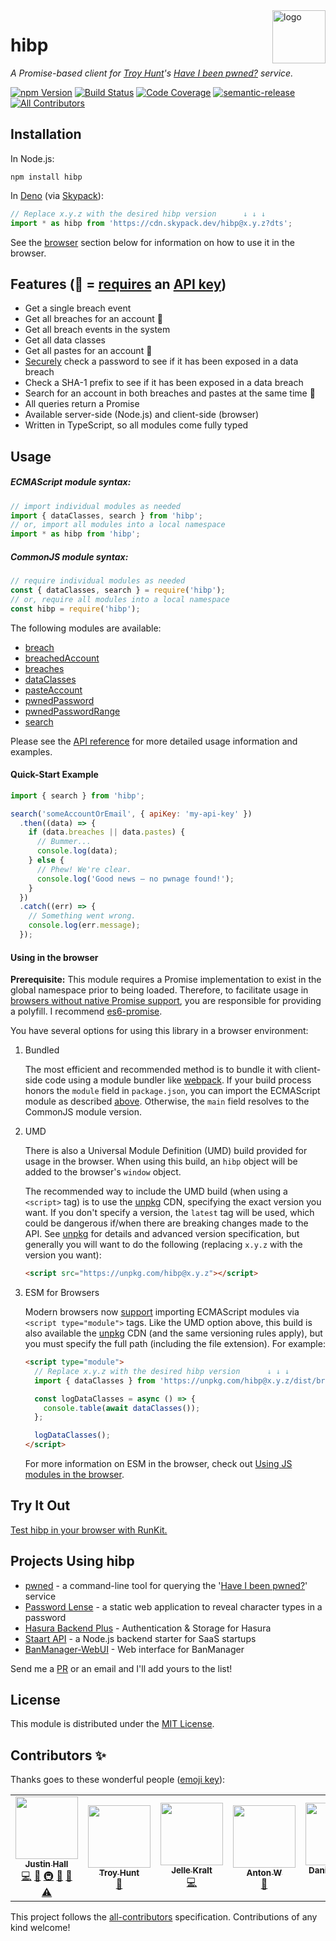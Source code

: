 <a href="https://wkovacs64.github.io/hibp">
  <img
    alt="logo"
    title="logo"
    src="https://wkovacs64.github.io/hibp/logo.png"
    align="right"
    width="85"
  />
</a>

# hibp

_A Promise-based client for [Troy Hunt][troy]'s [Have I been
pwned?][haveibeenpwned] service._

[![npm Version][npm-image]][npm-url] [![Build Status][ci-image]][ci-url]
[![Code Coverage][coverage-image]][coverage-url]
[![semantic-release][semantic-release-image]][semantic-release-url]
[![All Contributors][all-contributors-image]](#contributors-)

## Installation

In Node.js:

```shell
npm install hibp
```

In [Deno][deno] (via [Skypack][skypack]):

```ts
// Replace x.y.z with the desired hibp version      ↓ ↓ ↓
import * as hibp from 'https://cdn.skypack.dev/hibp@x.y.z?dts';
```

See the [browser](#using-in-the-browser) section below for information on how to
use it in the browser.

## Features (🔑 = [requires][api-key-blog-post] an [API key][get-api-key])

- Get a single breach event
- Get all breaches for an account 🔑
- Get all breach events in the system
- Get all data classes
- Get all pastes for an account 🔑
- [Securely][search-by-range] check a password to see if it has been exposed in
  a data breach
- Check a SHA-1 prefix to see if it has been exposed in a data breach
- Search for an account in both breaches and pastes at the same time 🔑
- All queries return a Promise
- Available server-side (Node.js) and client-side (browser)
- Written in TypeScript, so all modules come fully typed

## Usage

##### ECMAScript module syntax:

```javascript
// import individual modules as needed
import { dataClasses, search } from 'hibp';
// or, import all modules into a local namespace
import * as hibp from 'hibp';
```

##### CommonJS module syntax:

```javascript
// require individual modules as needed
const { dataClasses, search } = require('hibp');
// or, require all modules into a local namespace
const hibp = require('hibp');
```

The following modules are available:

- [breach](API.md#breach)
- [breachedAccount](API.md#breachedaccount)
- [breaches](API.md#breaches)
- [dataClasses](API.md#dataclasses)
- [pasteAccount](API.md#pasteaccount)
- [pwnedPassword](API.md#pwnedpassword)
- [pwnedPasswordRange](API.md#pwnedpasswordrange)
- [search](API.md#search)

Please see the [API reference](API.md) for more detailed usage information and
examples.

#### Quick-Start Example

```javascript
import { search } from 'hibp';

search('someAccountOrEmail', { apiKey: 'my-api-key' })
  .then((data) => {
    if (data.breaches || data.pastes) {
      // Bummer...
      console.log(data);
    } else {
      // Phew! We're clear.
      console.log('Good news — no pwnage found!');
    }
  })
  .catch((err) => {
    // Something went wrong.
    console.log(err.message);
  });
```

#### Using in the browser

**Prerequisite:** This module requires a Promise implementation to exist in the
global namespace prior to being loaded. Therefore, to facilitate usage in
[browsers without native Promise support][caniuse-promise], you are responsible
for providing a polyfill. I recommend [es6-promise][es6-promise].

You have several options for using this library in a browser environment:

1. Bundled

   The most efficient and recommended method is to bundle it with client-side
   code using a module bundler like [webpack][webpack]. If your build process
   honors the `module` field in `package.json`, you can import the ECMAScript
   module as described [above](#usage). Otherwise, the `main` field resolves to
   the CommonJS module version.

1. UMD

   There is also a Universal Module Definition (UMD) build provided for usage in
   the browser. When using this build, an `hibp` object will be added to the
   browser's `window` object.

   The recommended way to include the UMD build (when using a `<script>` tag) is
   to use the [unpkg][unpkg] CDN, specifying the exact version you want. If you
   don't specify a version, the `latest` tag will be used, which could be
   dangerous if/when there are breaking changes made to the API. See
   [unpkg][unpkg] for details and advanced version specification, but generally
   you will want to do the following (replacing `x.y.z` with the version you
   want):

   ```html
   <script src="https://unpkg.com/hibp@x.y.z"></script>
   ```

1. ESM for Browsers

   Modern browsers now [support][caniuse-esm] importing ECMAScript modules via
   `<script type="module">` tags. Like the UMD option above, this build is also
   available the [unpkg][unpkg] CDN (and the same versioning rules apply), but
   you must specify the full path (including the file extension). For example:

   ```html
   <script type="module">
     // Replace x.y.z with the desired hibp version      ↓ ↓ ↓
     import { dataClasses } from 'https://unpkg.com/hibp@x.y.z/dist/browser/hibp.module.js';

     const logDataClasses = async () => {
       console.table(await dataClasses());
     };

     logDataClasses();
   </script>
   ```

   For more information on ESM in the browser, check out [Using JS modules in
   the browser][js-modules].

## Try It Out

[Test hibp in your browser with RunKit.][runkit]

## Projects Using hibp

- [pwned][pwned] - a command-line tool for querying the '[Have I been
  pwned?][haveibeenpwned]' service
- [Password Lense][pwl] - a static web application to reveal character types in
  a password
- [Hasura Backend Plus](https://nhost.github.io/hasura-backend-plus/) -
  Authentication & Storage for Hasura
- [Staart API](https://staart.js.org/api/) - a Node.js backend starter for SaaS
  startups
- [BanManager-WebUI](https://github.com/BanManagement/BanManager-WebUI) - Web
  interface for BanManager

Send me a [PR][pulls] or an email and I'll add yours to the list!

## License

This module is distributed under the [MIT License][license].

[npm-image]: https://img.shields.io/npm/v/hibp.svg?style=flat-square
[npm-url]: https://www.npmjs.com/package/hibp
[ci-image]:
  https://img.shields.io/circleci/project/github/wKovacs64/hibp/master.svg?style=flat-square
[ci-url]: https://circleci.com/gh/wKovacs64/hibp
[coverage-image]:
  https://img.shields.io/codecov/c/github/wKovacs64/hibp/master.svg?style=flat-square
[coverage-url]: https://codecov.io/gh/wKovacs64/hibp/branch/master
[semantic-release-image]:
  https://img.shields.io/badge/%20%20%F0%9F%93%A6%F0%9F%9A%80-semantic--release-e10079.svg?style=flat-square
[semantic-release-url]: https://github.com/semantic-release/semantic-release
[all-contributors-image]:
  https://img.shields.io/badge/all_contributors-1-orange.svg?style=flat-square
[deno]: https://deno.land/
[skypack]: https://www.skypack.dev/
[troy]: https://www.troyhunt.com
[haveibeenpwned]: https://haveibeenpwned.com
[search-by-range]:
  https://haveibeenpwned.com/API/v2#SearchingPwnedPasswordsByRange
[api-key-blog-post]:
  https://www.troyhunt.com/authentication-and-the-have-i-been-pwned-api/
[get-api-key]: https://haveibeenpwned.com/API/Key
[unpkg]: https://unpkg.com
[caniuse-esm]: https://caniuse.com/#feat=es6-module
[js-modules]: https://v8.dev/features/modules#browser
[webpack]: https://webpack.js.org
[caniuse-promise]: https://caniuse.com/#search=promise
[es6-promise]: https://github.com/stefanpenner/es6-promise
[runkit]: https://runkit.com/npm/hibp
[pwned]: https://github.com/wKovacs64/pwned
[pulls]: https://github.com/wKovacs64/hibp/pulls
[pwl]: https://pwl.netlify.com/
[license]: https://github.com/wKovacs64/hibp/tree/master/LICENSE.txt

## Contributors ✨

Thanks goes to these wonderful people
([emoji key](https://allcontributors.org/docs/en/emoji-key)):

<!-- ALL-CONTRIBUTORS-LIST:START - Do not remove or modify this section -->
<!-- prettier-ignore-start -->
<!-- markdownlint-disable -->
<table>
  <tr>
    <td align="center"><a href="https://github.com/wKovacs64"><img src="https://avatars.githubusercontent.com/u/1288694?v=4?s=100" width="100px;" alt=""/><br /><sub><b>Justin Hall</b></sub></a><br /><a href="https://github.com/wKovacs64/hibp/commits?author=wKovacs64" title="Code">💻</a> <a href="https://github.com/wKovacs64/hibp/commits?author=wKovacs64" title="Documentation">📖</a> <a href="#infra-wKovacs64" title="Infrastructure (Hosting, Build-Tools, etc)">🚇</a> <a href="#maintenance-wKovacs64" title="Maintenance">🚧</a> <a href="https://github.com/wKovacs64/hibp/pulls?q=is%3Apr+reviewed-by%3AwKovacs64" title="Reviewed Pull Requests">👀</a> <a href="https://github.com/wKovacs64/hibp/commits?author=wKovacs64" title="Tests">⚠️</a></td>
    <td align="center"><a href="https://www.troyhunt.com"><img src="https://avatars.githubusercontent.com/u/273244?v=4?s=100" width="100px;" alt=""/><br /><sub><b>Troy Hunt</b></sub></a><br /><a href="#data-troyhunt" title="Data">🔣</a></td>
    <td align="center"><a href="https://jellekralt.com"><img src="https://avatars.githubusercontent.com/u/214558?v=4?s=100" width="100px;" alt=""/><br /><sub><b>Jelle Kralt</b></sub></a><br /><a href="https://github.com/wKovacs64/hibp/commits?author=jellekralt" title="Code">💻</a></td>
    <td align="center"><a href="https://github.com/timaschew"><img src="https://avatars.githubusercontent.com/u/110870?v=4?s=100" width="100px;" alt=""/><br /><sub><b>Anton W</b></sub></a><br /><a href="https://github.com/wKovacs64/hibp/issues?q=author%3Atimaschew" title="Bug reports">🐛</a></td>
    <td align="center"><a href="https://github.com/danieladams456"><img src="https://avatars.githubusercontent.com/u/3953840?v=4?s=100" width="100px;" alt=""/><br /><sub><b>Daniel Adams</b></sub></a><br /><a href="https://github.com/wKovacs64/hibp/commits?author=danieladams456" title="Code">💻</a></td>
    <td align="center"><a href="https://twitter.com/d0gb3r7"><img src="https://avatars.githubusercontent.com/u/454308?v=4?s=100" width="100px;" alt=""/><br /><sub><b>Markus Dolic</b></sub></a><br /><a href="https://github.com/wKovacs64/hibp/issues?q=author%3Ayelworc" title="Bug reports">🐛</a></td>
  </tr>
</table>

<!-- markdownlint-restore -->
<!-- prettier-ignore-end -->

<!-- ALL-CONTRIBUTORS-LIST:END -->

This project follows the
[all-contributors](https://github.com/all-contributors/all-contributors)
specification. Contributions of any kind welcome!
